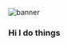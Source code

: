 ![banner](https://upload.wikimedia.org/wikipedia/en/thumb/c/c3/Flag_of_France.svg/1200px-Flag_of_France.svg.png)
### Hi I do things

